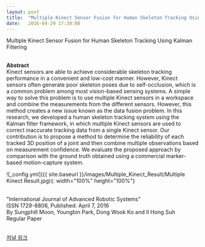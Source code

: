 ```yaml
---
layout: post
title:  "Multiple Kinect Sensor Fusion for Human Skeleton Tracking Using Kalman Filtering"
date:   2016-04-29 17:30:00
---
```


Multiple Kinect Sensor Fusion for Human Skeleton Tracking Using Kalman Filtering<br>

<br><b>Abstract</b><br>
Kinect sensors are able to achieve considerable skeleton tracking performance in a convenient and low-cost manner. However, Kinect sensors often generate poor skeleton poses due to self-occlusion, which is a common problem among most vision-based sensing systems. A simple way to solve this problem is to use multiple Kinect sensors in a workspace and combine the measurements from the different sensors. However, this method creates a new issue known as the data fusion problem. In this research, we developed a human skeleton tracking system using the Kalman filter framework, in which multiple Kinect sensors are used to correct inaccurate tracking data from a single Kinect sensor. Our contribution is to propose a method to determine the reliability of each tracked 3D position of a joint and then combine multiple observations based on measurement confidence. We evaluate the proposed approach by comparison with the ground truth obtained using a commercial marker-based motion-capture system.

![_config.yml]({{ site.baseurl }}/images/Multiple_Kinect_Result/Multiple Kinect Result.jpg){: width="100%" height="100%"}<br>

<br>"International Journal of Advanced Robotic Systems"<br> ISSN 1729-8806, Published: April 7, 2016 <br>
By Sungphill Moon, Youngbin Park, Dong Wook Ko and Il Hong Suh	<br>
Regular Paper <br>

<br>[저널 링크](https://journals.sagepub.com/doi/full/10.5772/62415)<br>
